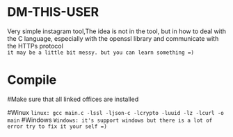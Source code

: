 # DM-THIS-USER
Very simple instagram tool,The idea is not in the tool, but in how to deal with the C language, especially with the openssl library and communicate with the HTTPs protocol  
`it may be a little bit messy. but you can learn something =)`

# Compile
#Make sure that all linked offices are installed

#Winux
`linux: gcc main.c -lssl -ljson-c -lcrypto -luuid -lz -lcurl -o main`
#Windows
`Windows: it's support windows but there is a lot of error try to fix it your self =)`

